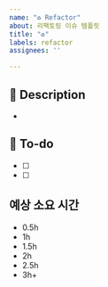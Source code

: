 ```yaml
---
name: "♻️ Refactor"
about: 리팩토링 이슈 템플릿
title: "♻️"
labels: refactor
assignees: ''

---
```


## 📌 Description
- 

## 📝 To-do
- [ ] 
- [ ]

## 예상 소요 시간
- 0.5h
- 1h
- 1.5h
- 2h
- 2.5h
- 3h+
